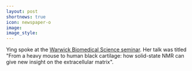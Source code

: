 ```yaml
---
layout: post
shortnews: true
icon: newspaper-o
image: 
image_style: 
---
```


Ying spoke at the [Warwick Biomedical Science seminar](https://warwick.ac.uk/fac/sci/med/news/eventscal?tag=BiomedicalSciences&view=termly). Her talk was titled "From a heavy mouse to human black cartilage: how solid-state NMR can give new insight on the extracellular matrix".

